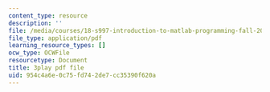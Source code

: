 ```yaml
---
content_type: resource
description: ''
file: /media/courses/18-s997-introduction-to-matlab-programming-fall-2011/954c4a6e0c75fd742de7cc35390f620a_OisFNNzz3xQ.pdf
file_type: application/pdf
learning_resource_types: []
ocw_type: OCWFile
resourcetype: Document
title: 3play pdf file
uid: 954c4a6e-0c75-fd74-2de7-cc35390f620a
---
```

